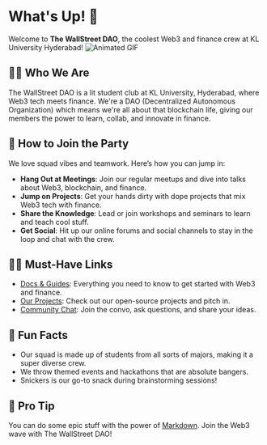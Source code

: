 # What's Up! 👋

Welcome to **The WallStreet DAO**, the coolest Web3 and finance crew at KL University Hyderabad!
![Animated GIF](https://media0.giphy.com/media/29oib9M907xJP2Alga/giphy.gif?cid=6c09b952pc4hfusu3ag9gk94q67wb9agjf7va5vgq0576u65&ep=v1_internal_gif_by_id&rid=giphy.gif&ct=g)

## 🙋‍♀️ Who We Are
The WallStreet DAO is a lit student club at KL University, Hyderabad, where Web3 tech meets finance. We're a DAO (Decentralized Autonomous Organization) which means we're all about that blockchain life, giving our members the power to learn, collab, and innovate in finance.

## 🌈 How to Join the Party
We love squad vibes and teamwork. Here’s how you can jump in:

- **Hang Out at Meetings**: Join our regular meetups and dive into talks about Web3, blockchain, and finance.
- **Jump on Projects**: Get your hands dirty with dope projects that mix Web3 tech with finance.
- **Share the Knowledge**: Lead or join workshops and seminars to learn and teach cool stuff.
- **Get Social**: Hit up our online forums and social channels to stay in the loop and chat with the crew.

## 👩‍💻 Must-Have Links
- [Docs & Guides](#): Everything you need to know to get started with Web3 and finance.
- [Our Projects](#): Check out our open-source projects and pitch in.
- [Community Chat](#): Join the convo, ask questions, and share your ideas.

## 🍿 Fun Facts
- Our squad is made up of students from all sorts of majors, making it a super diverse crew.
- We throw themed events and hackathons that are absolute bangers.
- Snickers is our go-to snack during brainstorming sessions!

## 🧙 Pro Tip
You can do some epic stuff with the power of [Markdown](https://docs.github.com/github/writing-on-github/getting-started-with-writing-and-formatting-on-github/basic-writing-and-formatting-syntax). Join the Web3 wave with The WallStreet DAO!
